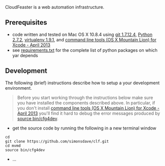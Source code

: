 CloudFeaster is a web automation infrastructure.

Prerequisites 
-------------
* code written and tested on Mac OS X 10.8.4 using
[git 1.7.12.4](http://git-scm.com/),
[Python 2.7.2](http://www.python.org/),
[virtualenv 1.9.1](https://pypi.python.org/pypi/virtualenv),
and
[command line tools (OS X Mountain Lion) for Xcode - April 2013](https://developer.apple.com/downloads/index.action)
* see
[requirements.txt](https://github.com/simonsdave/clf/blob/master/requirements.txt "requirements.txt")
for the complete list of python packages on which yar depends

Development
-----------
The following (brief) instructions describe how to setup a your development environment.

> Before you start working through the instructions below make sure you
> have installed the components described above. In particular, if you don't install
> [command line tools (OS X Mountain Lion) for Xcode - April 2013](https://developer.apple.com/downloads/index.action)
> you'll find it hard to debug the error messages produced by
> [source bin/cfg4dev](https://github.com/simonsdave/clf/blob/master/bin/cfg4dev). 

* get the source code by running the following in a new terminal window

~~~~~
cd
git clone https://github.com/simonsdave/clf.git
cd mvmd
source bin/cfg4dev
~~~~~

* ...
